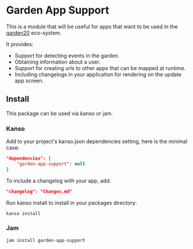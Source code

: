 # Garden App Support

This is a module that will be useful for apps that want to be used in the [garden20](http://garden20.com) eco-system.

It provides:

 * Support for detecting events in the garden.
 * Obtaining information about a user.
 * Support for creating urls to other apps that can be mapped at runtime.
 * Including changelogs in your application for rendering on the update app screen.

## Install

This package can be used via kanso or jam.

### Kanso


Add to your project's kanso.json dependencies setting, here is the minimal
case:

```json
"dependencies": {
    "garden-app-support": null
}
```

To include a changelog with your app, add:

```json
"changelog": "Changes.md"
```

Run kanso install to install in your packages directory:

```
kanso install
```

### Jam

```
jam install garden-app-support
```




